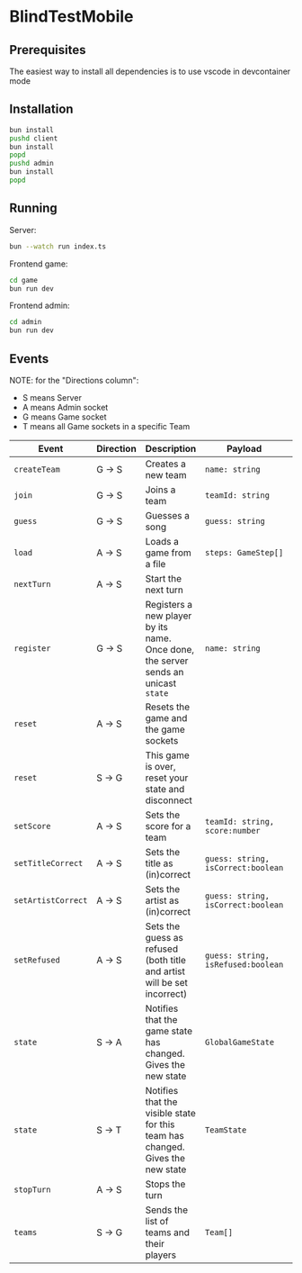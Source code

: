 # BlindTestMobile

## Prerequisites

The easiest way to install all dependencies is to use vscode in devcontainer mode

## Installation

```bash
bun install
pushd client
bun install
popd
pushd admin
bun install
popd
```

## Running

Server:

```bash
bun --watch run index.ts
```

Frontend game:

```bash
cd game
bun run dev
```

Frontend admin:

```bash
cd admin
bun run dev
```

## Events

NOTE: for the "Directions column":

- S means Server
- A means Admin socket
- G means Game socket
- T means all Game sockets in a specific Team

| Event              | Direction | Description                                                                        | Payload                            | Response              |
| ------------------ | --------- | ---------------------------------------------------------------------------------- | ---------------------------------- | --------------------- |
| `createTeam`       | G -> S    | Creates a new team                                                                 | `name: string`                     | `teamId: string`      |
| `join`             | G -> S    | Joins a team                                                                       | `teamId: string`                   | `success:boolean`     |
| `guess`            | G -> S    | Guesses a song                                                                     | `guess: string`                    | `result: GuessResult` |
| `load`             | A -> S    | Loads a game from a file                                                           | `steps: GameStep[]`                |                       |
| `nextTurn`         | A -> S    | Start the next turn                                                                |                                    |                       |
| `register`         | G -> S    | Registers a new player by its name. Once done, the server sends an unicast `state` | `name: string`                     | `userId: string`      |
| `reset`            | A -> S    | Resets the game and the game sockets                                               |                                    |                       |
| `reset`            | S -> G    | This game is over, reset your state and disconnect                                 |                                    |                       |
| `setScore`         | A -> S    | Sets the score for a team                                                          | `teamId: string, score:number`     |                       |
| `setTitleCorrect`  | A -> S    | Sets the title as (in)correct                                                      | `guess: string, isCorrect:boolean` |                       |
| `setArtistCorrect` | A -> S    | Sets the artist as (in)correct                                                     | `guess: string, isCorrect:boolean` |                       |
| `setRefused`       | A -> S    | Sets the guess as refused (both title and artist will be set incorrect)            | `guess: string, isRefused:boolean` |                       |
| `state`            | S -> A    | Notifies that the game state has changed. Gives the new state                      | `GlobalGameState`                  |                       |
| `state`            | S -> T    | Notifies that the visible state for this team has changed. Gives the new state     | `TeamState`                        |                       |
| `stopTurn`         | A -> S    | Stops the turn                                                                     |                                    |                       |
| `teams`            | S -> G    | Sends the list of teams and their players                                          | `Team[]`                           |                       |
